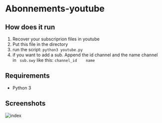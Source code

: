 # Abonnements-youtube

## How does it run
1. Recover your subscriprion files in youtube
2. Put this file in the directory
3. run the script:
``` python3 youtube.py ```
4. if you want to add a sub. Append the id channel and the name channel in ` sub.swy`
like this: ```channel_id	name ```

## Requirements
- Python 3


## Screenshots
![index](/screenshot/index.pnj)
